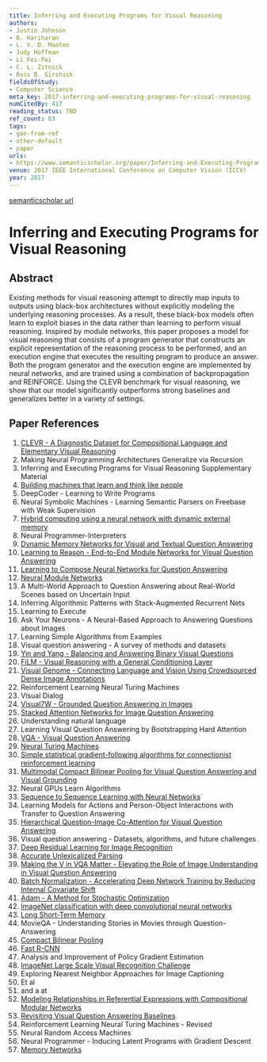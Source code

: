 ```yaml
---
title: Inferring and Executing Programs for Visual Reasoning
authors:
- Justin Johnson
- B. Hariharan
- L. V. D. Maaten
- Judy Hoffman
- Li Fei-Fei
- C. L. Zitnick
- Ross B. Girshick
fieldsOfStudy:
- Computer Science
meta_key: 2017-inferring-and-executing-programs-for-visual-reasoning
numCitedBy: 417
reading_status: TBD
ref_count: 63
tags:
- gen-from-ref
- other-default
- paper
urls:
- https://www.semanticscholar.org/paper/Inferring-and-Executing-Programs-for-Visual-Johnson-Hariharan/2e17cf6a339fd071ad222062f868e882ef4120a4?sort=total-citations
venue: 2017 IEEE International Conference on Computer Vision (ICCV)
year: 2017
---
```


[semanticscholar url](https://www.semanticscholar.org/paper/Inferring-and-Executing-Programs-for-Visual-Johnson-Hariharan/2e17cf6a339fd071ad222062f868e882ef4120a4?sort=total-citations)

# Inferring and Executing Programs for Visual Reasoning

## Abstract

Existing methods for visual reasoning attempt to directly map inputs to outputs using black-box architectures without explicitly modeling the underlying reasoning processes. As a result, these black-box models often learn to exploit biases in the data rather than learning to perform visual reasoning. Inspired by module networks, this paper proposes a model for visual reasoning that consists of a program generator that constructs an explicit representation of the reasoning process to be performed, and an execution engine that executes the resulting program to produce an answer. Both the program generator and the execution engine are implemented by neural networks, and are trained using a combination of backpropagation and REINFORCE. Using the CLEVR benchmark for visual reasoning, we show that our model significantly outperforms strong baselines and generalizes better in a variety of settings.

## Paper References

1. [CLEVR - A Diagnostic Dataset for Compositional Language and Elementary Visual Reasoning](2017-clevr-a-diagnostic-dataset-for-compositional-language-and-elementary-visual-reasoning)
2. Making Neural Programming Architectures Generalize via Recursion
3. Inferring and Executing Programs for Visual Reasoning Supplementary Material
4. [Building machines that learn and think like people](2016-building-machines-that-learn-and-think-like-people)
5. DeepCoder - Learning to Write Programs
6. Neural Symbolic Machines - Learning Semantic Parsers on Freebase with Weak Supervision
7. [Hybrid computing using a neural network with dynamic external memory](2016-hybrid-computing-using-a-neural-network-with-dynamic-external-memory)
8. Neural Programmer-Interpreters
9. [Dynamic Memory Networks for Visual and Textual Question Answering](2016-dynamic-memory-networks-for-visual-and-textual-question-answering)
10. [Learning to Reason - End-to-End Module Networks for Visual Question Answering](2017-learning-to-reason-end-to-end-module-networks-for-visual-question-answering)
11. [Learning to Compose Neural Networks for Question Answering](2016-learning-to-compose-neural-networks-for-question-answering)
12. [Neural Module Networks](2016-neural-module-networks)
13. A Multi-World Approach to Question Answering about Real-World Scenes based on Uncertain Input
14. Inferring Algorithmic Patterns with Stack-Augmented Recurrent Nets
15. Learning to Execute
16. Ask Your Neurons - A Neural-Based Approach to Answering Questions about Images
17. Learning Simple Algorithms from Examples
18. Visual question answering - A survey of methods and datasets
19. [Yin and Yang - Balancing and Answering Binary Visual Questions](2016-yin-and-yang-balancing-and-answering-binary-visual-questions)
20. [FiLM - Visual Reasoning with a General Conditioning Layer](2018-film-visual-reasoning-with-a-general-conditioning-layer)
21. [Visual Genome - Connecting Language and Vision Using Crowdsourced Dense Image Annotations](2016-visual-genome-connecting-language-and-vision-using-crowdsourced-dense-image-annotations)
22. Reinforcement Learning Neural Turing Machines
23. Visual Dialog
24. [Visual7W - Grounded Question Answering in Images](2016-visual7w-grounded-question-answering-in-images)
25. [Stacked Attention Networks for Image Question Answering](2016-stacked-attention-networks-for-image-question-answering)
26. Understanding natural language
27. Learning Visual Question Answering by Bootstrapping Hard Attention
28. [VQA - Visual Question Answering](2015-vqa-visual-question-answering)
29. [Neural Turing Machines](2014-neural-turing-machines)
30. [Simple statistical gradient-following algorithms for connectionist reinforcement learning](2004-simple-statistical-gradient-following-algorithms-for-connectionist-reinforcement-learning)
31. [Multimodal Compact Bilinear Pooling for Visual Question Answering and Visual Grounding](2016-multimodal-compact-bilinear-pooling-for-visual-question-answering-and-visual-grounding)
32. Neural GPUs Learn Algorithms
33. [Sequence to Sequence Learning with Neural Networks](2014-sequence-to-sequence-learning-with-neural-networks)
34. Learning Models for Actions and Person-Object Interactions with Transfer to Question Answering
35. [Hierarchical Question-Image Co-Attention for Visual Question Answering](2016-hierarchical-question-image-co-attention-for-visual-question-answering)
36. Visual question answering - Datasets, algorithms, and future challenges
37. [Deep Residual Learning for Image Recognition](2015-resnet.md)
38. [Accurate Unlexicalized Parsing](2003-accurate-unlexicalized-parsing)
39. [Making the V in VQA Matter - Elevating the Role of Image Understanding in Visual Question Answering](2017-making-the-v-in-vqa-matter-elevating-the-role-of-image-understanding-in-visual-question-answering)
40. [Batch Normalization - Accelerating Deep Network Training by Reducing Internal Covariate Shift](2015-batch-normalization-accelerating-deep-network-training-by-reducing-internal-covariate-shift)
41. [Adam - A Method for Stochastic Optimization](2015-adam-a-method-for-stochastic-optimization)
42. [ImageNet classification with deep convolutional neural networks](2012-alexnet.md)
43. [Long Short-Term Memory](1997-long-short-term-memory)
44. MovieQA - Understanding Stories in Movies through Question-Answering
45. [Compact Bilinear Pooling](2016-compact-bilinear-pooling)
46. [Fast R-CNN](2015-fast-r-cnn)
47. Analysis and Improvement of Policy Gradient Estimation
48. [ImageNet Large Scale Visual Recognition Challenge](2015-imagenet-large-scale-visual-recognition-challenge)
49. Exploring Nearest Neighbor Approaches for Image Captioning
50. Et al
51. and a at
52. [Modeling Relationships in Referential Expressions with Compositional Modular Networks](2017-modeling-relationships-in-referential-expressions-with-compositional-modular-networks)
53. [Revisiting Visual Question Answering Baselines](2016-revisiting-visual-question-answering-baselines)
54. Reinforcement Learning Neural Turing Machines - Revised
55. Neural Random Access Machines
56. Neural Programmer - Inducing Latent Programs with Gradient Descent
57. [Memory Networks](2015-memory-networks)
